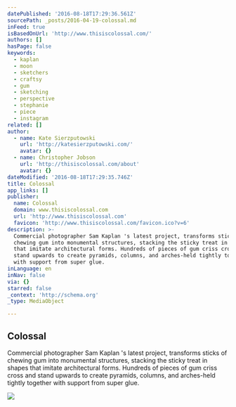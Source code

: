 ```yaml
---
datePublished: '2016-08-18T17:29:36.561Z'
sourcePath: _posts/2016-04-19-colossal.md
inFeed: true
isBasedOnUrl: 'http://www.thisiscolossal.com/'
authors: []
hasPage: false
keywords:
  - kaplan
  - moon
  - sketchers
  - craftsy
  - gum
  - sketching
  - perspective
  - stephanie
  - piece
  - instagram
related: []
author:
  - name: Kate Sierzputowski
    url: 'http://katesierzputowski.com/'
    avatar: {}
  - name: Christopher Jobson
    url: 'http://thisiscolossal.com/about'
    avatar: {}
dateModified: '2016-08-18T17:29:35.746Z'
title: Colossal
app_links: []
publisher:
  name: Colossal
  domain: www.thisiscolossal.com
  url: 'http://www.thisiscolossal.com'
  favicon: 'http://www.thisiscolossal.com/favicon.ico?v=6'
description: >-
  Commercial photographer Sam Kaplan 's latest project, transforms sticks of
  chewing gum into monumental structures, stacking the sticky treat in shapes
  that imitate architectural forms. Hundreds of pieces of gum criss cross and
  stand upwards to create pyramids, columns, and arches-held tightly together
  with support from super glue.
inLanguage: en
inNav: false
via: {}
starred: false
_context: 'http://schema.org'
_type: MediaObject

---
```

<article style=""><h1>Colossal</h1><p>Commercial photographer Sam Kaplan 's latest project, transforms sticks of chewing gum into monumental structures, stacking the sticky treat in shapes that imitate architectural forms. Hundreds of pieces of gum criss cross and stand upwards to create pyramids, columns, and arches-held tightly together with support from super glue.</p><img src="https://s3-us-west-2.amazonaws.com/the-grid-img/p/4f63dd7a08eb117fcc92bfb1c70282c91eac1097.jpg" /></article>
